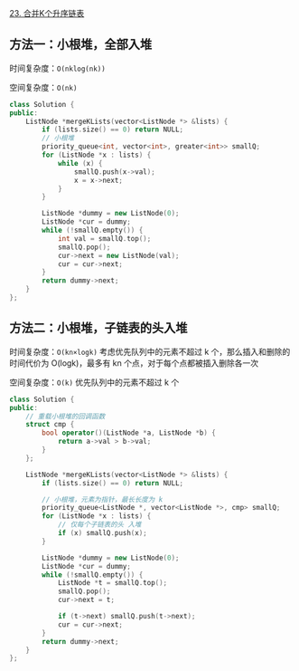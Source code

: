 [23. 合并K个升序链表](https://leetcode-cn.com/problems/merge-k-sorted-lists/)

## 方法一：小根堆，全部入堆

时间复杂度：`O(nklog(nk))`

空间复杂度：`O(nk)`

```c++
class Solution {
public:
    ListNode *mergeKLists(vector<ListNode *> &lists) {
        if (lists.size() == 0) return NULL;
		// 小根堆
        priority_queue<int, vector<int>, greater<int>> smallQ;
        for (ListNode *x : lists) {
            while (x) {
                smallQ.push(x->val);
                x = x->next;
            }
        }

        ListNode *dummy = new ListNode(0);
        ListNode *cur = dummy;
        while (!smallQ.empty()) {
            int val = smallQ.top();
            smallQ.pop();
            cur->next = new ListNode(val);
            cur = cur->next;
        }
        return dummy->next;
    }
};
```

## 方法二：小根堆，子链表的头入堆

时间复杂度：`O(kn×logk)` 考虑优先队列中的元素不超过 k 个，那么插入和删除的时间代价为 O(logk)，最多有 kn 个点，对于每个点都被插入删除各一次 

空间复杂度：`O(k)` 优先队列中的元素不超过 k 个

```c++
class Solution {
public:
    // 重载小根堆的回调函数
    struct cmp {
        bool operator()(ListNode *a, ListNode *b) {
            return a->val > b->val;
        }
    };

    ListNode *mergeKLists(vector<ListNode *> &lists) {
        if (lists.size() == 0) return NULL;

        // 小根堆，元素为指针，最长长度为 k
        priority_queue<ListNode *, vector<ListNode *>, cmp> smallQ;
        for (ListNode *x : lists) {
            // 仅每个子链表的头 入堆
            if (x) smallQ.push(x);
        }

        ListNode *dummy = new ListNode(0);
        ListNode *cur = dummy;
        while (!smallQ.empty()) {
            ListNode *t = smallQ.top();
            smallQ.pop();
            cur->next = t;

            if (t->next) smallQ.push(t->next);
            cur = cur->next;
        }
        return dummy->next;
    }
};
```

